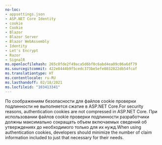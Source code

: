 ```yaml
---
no-loc:
- appsettings.json
- ASP.NET Core Identity
- cookie
- Cookie
- Blazor
- Blazor Server
- Blazor WebAssembly
- Identity
- Let's Encrypt
- Razor
- SignalR
ms.openlocfilehash: 265c8fde2f49aca5d6bf0c6abd4ea09c06a6df79
ms.sourcegitcommit: 422e8444b9f5cedc373be5efe8032822db54fcaf
ms.translationtype: HT
ms.contentlocale: ru-RU
ms.lasthandoff: 02/18/2021
ms.locfileid: "103413341"
---
```

<span data-ttu-id="6e174-101">По соображениям безопасности для файлов cookie проверки подлинности не выполняется сжатие в ASP.NET Core.</span><span class="sxs-lookup"><span data-stu-id="6e174-101">For security reasons, authentication cookies are not compressed in ASP.NET Core.</span></span> <span data-ttu-id="6e174-102">При использовании файлов cookie проверки подлинности разработчики должны максимально сокращать объем включаемых сведений об утверждениях до необходимого только для их нужд.</span><span class="sxs-lookup"><span data-stu-id="6e174-102">When using authentication cookies, developers should minimize the number of claim information included to just that necessary for their needs.</span></span>
